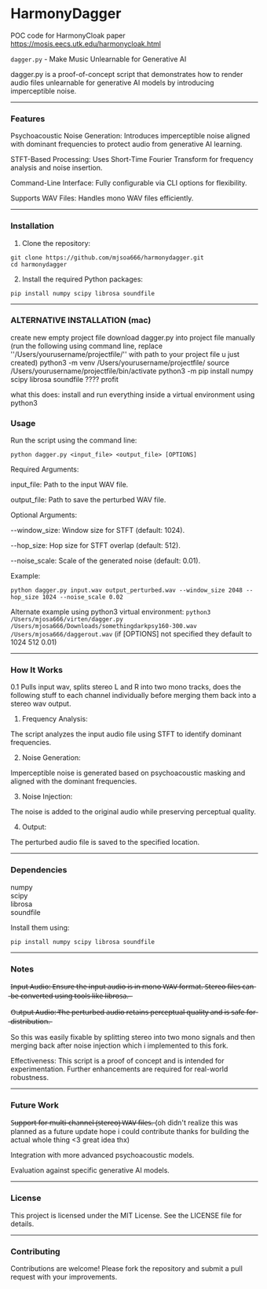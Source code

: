 # HarmonyDagger
POC code for HarmonyCloak paper 
https://mosis.eecs.utk.edu/harmonycloak.html

`dagger.py` - Make Music Unlearnable for Generative AI

dagger.py is a proof-of-concept script that demonstrates how to render audio files unlearnable for generative AI models by introducing imperceptible noise.


---

### Features

Psychoacoustic Noise Generation: Introduces imperceptible noise aligned with dominant frequencies to protect audio from generative AI learning.

STFT-Based Processing: Uses Short-Time Fourier Transform for frequency analysis and noise insertion.

Command-Line Interface: Fully configurable via CLI options for flexibility.

Supports WAV Files: Handles mono WAV files efficiently.



---

### Installation

1. Clone the repository:

```
git clone https://github.com/mjsoa666/harmonydagger.git
cd harmonydagger
```



2. Install the required Python packages:

`pip install numpy scipy librosa soundfile`




---

### ALTERNATIVE INSTALLATION (mac)

create new empty project file
download dagger.py into project file manually
(run the following using command line, replace ''/Users/yourusername/projectfile/'' with path to your project file u just created)
python3 -m venv /Users/yourusername/projectfile/
source /Users/yourusername/projectfile/bin/activate
python3 -m pip install numpy scipy librosa soundfile
????
profit

what this does: install and run everything inside a virtual environment using python3


### Usage

Run the script using the command line:

`python dagger.py <input_file> <output_file> [OPTIONS]`

Required Arguments:

input_file: Path to the input WAV file.

output_file: Path to save the perturbed WAV file.


Optional Arguments:

--window_size: Window size for STFT (default: 1024).

--hop_size: Hop size for STFT overlap (default: 512).

--noise_scale: Scale of the generated noise (default: 0.01).


Example:

`python dagger.py input.wav output_perturbed.wav --window_size 2048 --hop_size 1024 --noise_scale 0.02`

Alternate example using python3 virtual environment:
`python3 /Users/mjosa666/virten/dagger.py /Users/mjosa666/Downloads/somethingdarkpsy160-300.wav /Users/mjosa666/daggerout.wav`
(if [OPTIONS] not specified they default to 1024 512 0.01)


---

### How It Works

0.1 Pulls input wav, splits stereo L and R into two mono tracks, does the following stuff to each channel individually before merging them back into a stereo wav output. 


1. Frequency Analysis:

The script analyzes the input audio file using STFT to identify dominant frequencies.



2. Noise Generation:

Imperceptible noise is generated based on psychoacoustic masking and aligned with the dominant frequencies.



3. Noise Injection:

The noise is added to the original audio while preserving perceptual quality.

4. Output:

The perturbed audio file is saved to the specified location.

---

### Dependencies

numpy  
scipy  
librosa  
soundfile  


Install them using:

`pip install numpy scipy librosa soundfile`


---

### Notes

I̶n̶p̶u̶t̶ ̶A̶u̶d̶i̶o̶:̶ ̶E̶n̶s̶u̶r̶e̶ ̶t̶h̶e̶ ̶i̶n̶p̶u̶t̶ ̶a̶u̶d̶i̶o̶ ̶i̶s̶ ̶i̶n̶ ̶m̶o̶n̶o̶ ̶W̶A̶V̶ ̶f̶o̶r̶m̶a̶t̶.̶ ̶S̶t̶e̶r̶e̶o̶ ̶f̶i̶l̶e̶s̶ ̶c̶a̶n̶ ̶b̶e̶ ̶c̶o̶n̶v̶e̶r̶t̶e̶d̶ ̶u̶s̶i̶n̶g̶ ̶t̶o̶o̶l̶s̶ ̶l̶i̶k̶e̶ ̶l̶i̶b̶r̶o̶s̶a̶.̶ ̶

O̶u̶t̶p̶u̶t̶ ̶A̶u̶d̶i̶o̶:̶ ̶T̶h̶e̶ ̶p̶e̶r̶t̶u̶r̶b̶e̶d̶ ̶a̶u̶d̶i̶o̶ ̶r̶e̶t̶a̶i̶n̶s̶ ̶p̶e̶r̶c̶e̶p̶t̶u̶a̶l̶ ̶q̶u̶a̶l̶i̶t̶y̶ ̶a̶n̶d̶ ̶i̶s̶ ̶s̶a̶f̶e̶ ̶f̶o̶r̶ ̶d̶i̶s̶t̶r̶i̶b̶u̶t̶i̶o̶n̶.̶

So this was easily fixable by splitting stereo into two mono signals and then merging back after noise injection which i implemented to this fork.

Effectiveness: This script is a proof of concept and is intended for experimentation. Further enhancements are required for real-world robustness.



---

### Future Work

S̶u̶p̶p̶o̶r̶t̶ ̶f̶o̶r̶ ̶m̶u̶l̶t̶i̶-̶c̶h̶a̶n̶n̶e̶l̶ ̶(̶s̶t̶e̶r̶e̶o̶)̶ ̶W̶A̶V̶ ̶f̶i̶l̶e̶s̶.̶ 
(oh didn't realize this was planned as a future update hope i could contribute thanks for building the actual whole thing <3 great idea thx)

Integration with more advanced psychoacoustic models.

Evaluation against specific generative AI models.



---

### License

This project is licensed under the MIT License. See the LICENSE file for details.


---

### Contributing

Contributions are welcome! Please fork the repository and submit a pull request with your improvements.





